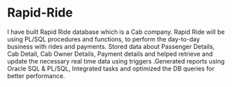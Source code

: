 # Rapid-Ride
I have built Rapid Ride database which is a Cab company. Rapid Ride will be using PL/SQL procedures and functions, to perform the day-to-day business with rides and payments. Stored data about Passenger Details, Cab Detail, Cab Owner Details, Payment details  and helped retrieve and update the necessary real time data using triggers .Generated reports using Oracle SQL &amp; PL/SQL, Integrated tasks and optimized the DB queries for better performance.
